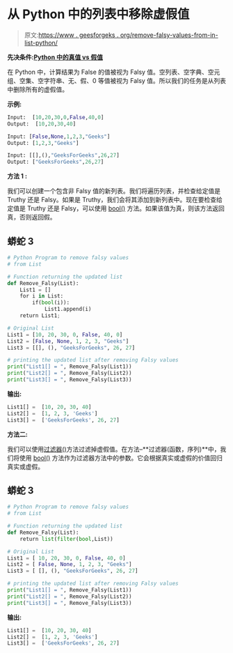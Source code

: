 # 从 Python 中的列表中移除虚假值

> 原文:[https://www . geesforgeks . org/remove-falsy-values-from-in-list-python/](https://www.geeksforgeeks.org/remove-falsy-values-from-a-list-in-python/)

**先决条件:**[**Python 中的真值 vs 假值**](https://www.geeksforgeeks.org/truthy-vs-falsy-values-in-python/)

在 Python 中，计算结果为 False 的值被视为 Falsy 值。空列表、空字典、空元组、空集、空字符串、无、假、0 等值被视为 Falsy 值。所以我们的任务是从列表中删除所有的虚假值。

**示例:**

```py
Input:  [10,20,30,0,False,40,0]
Output:  [10,20,30,40]

Input: [False,None,1,2,3,"Geeks"]
Output: [1,2,3,"Geeks"]

Input: [[],(),"GeeksForGeeks",26,27]
Output: ["GeeksForGeeks",26,27]
```

**方法 1 :**

我们可以创建一个包含非 Falsy 值的新列表。我们将遍历列表，并检查给定值是 Truthy 还是 Falsy。如果是 Truthy，我们会将其添加到新列表中。现在要检查给定值是 Truthy 还是 Falsy，可以使用 [bool()](https://www.geeksforgeeks.org/bool-in-python/) 方法。如果该值为真，则该方法返回真，否则返回假。

## 蟒蛇 3

```py
# Python Program to remove falsy values
# from List

# Function returning the updated list 
def Remove_Falsy(List):
    List1 = []
    for i in List:
        if(bool(i)):
            List1.append(i)
    return List1;

# Original List
List1 = [10, 20, 30, 0, False, 40, 0]
List2 = [False, None, 1, 2, 3, "Geeks"]
List3 = [[], (), "GeeksForGeeks", 26, 27]

# printing the updated list after removing Falsy values
print("List1[] = ", Remove_Falsy(List1))
print("List2[] = ", Remove_Falsy(List2))
print("List3[] = ", Remove_Falsy(List3))
```

**输出:**

```py
List1[] =  [10, 20, 30, 40]
List2[] =  [1, 2, 3, 'Geeks']
List3[] =  ['GeeksForGeeks', 26, 27]
```

**方法二:**

我们可以使用[过滤器()](https://www.geeksforgeeks.org/filter-in-python/)方法过滤掉虚假值。在方法–**过滤器(函数，序列)**中，我们将使用 [bool()](https://www.geeksforgeeks.org/bool-in-python/) 方法作为过滤器方法中的参数。它会根据真实或虚假的价值回归真实或虚假。

## 蟒蛇 3

```py
# Python Program to remove falsy values
# from List

# Function returning the updated list 
def Remove_Falsy(List):
    return list(filter(bool,List))

# Original List
List1 = [ 10, 20, 30, 0, False, 40, 0]
List2 = [ False, None, 1, 2, 3, "Geeks"]
List3 = [ [], (), "GeeksForGeeks", 26, 27]

# printing the updated list after removing Falsy values
print("List1[] = ", Remove_Falsy(List1))
print("List2[] = ", Remove_Falsy(List2))
print("List3[] = ", Remove_Falsy(List3))
```

**输出:**

```py
List1[] =  [10, 20, 30, 40]
List2[] =  [1, 2, 3, 'Geeks']
List3[] =  ['GeeksForGeeks', 26, 27]
```